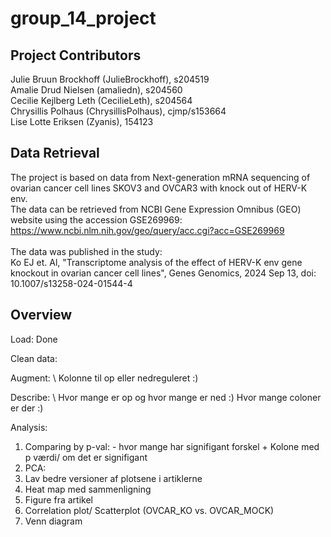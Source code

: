 # group_14_project

## Project Contributors
Julie Bruun Brockhoff (JulieBrockhoff), s204519 \
Amalie Drud Nielsen (amaliedn), s204560 \
Cecilie Kejlberg Leth (CecilieLeth), s204564 \
Chrysillis Polhaus (ChrysillisPolhaus), cjmp/s153664 \
Lise Lotte Eriksen (Zyanis), 154123

## Data Retrieval
The project is based on data from Next-generation mRNA sequencing of ovarian cancer cell lines SKOV3 and OVCAR3 with knock out of HERV-K env. \
The data can be retrieved from NCBI Gene Expression Omnibus (GEO) website using the accession GSE269969: https://www.ncbi.nlm.nih.gov/geo/query/acc.cgi?acc=GSE269969 \
\
The data was published in the study: \
Ko EJ et. Al, "Transcriptome analysis of the effect of HERV-K env gene knockout in ovarian cancer cell lines", Genes Genomics, 2024 Sep 13, doi: 10.1007/s13258-024-01544-4 

## Overview 
Load:
Done

Clean data: 

Augment: \ 
Kolonne til op eller nedreguleret :)

Describe: \ 
Hvor mange er op og hvor mange er ned :)
Hvor mange coloner er der :)

Analysis: 
1. Comparing by p-val: - hvor mange har signifigant forskel + Kolone med p værdi/ om det er signifigant
2. PCA:
3. Lav bedre versioner af plotsene i artiklerne
4. Heat map med sammenligning
5. Figure fra artikel
6. Correlation plot/ Scatterplot (OVCAR_KO vs. OVCAR_MOCK)
7. Venn diagram
